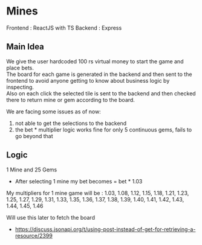 # Mines

Frontend : ReactJS with TS
Backend : Express

## Main Idea
We give the user hardcoded 100 rs virtual money to start the game and place bets.<br>
The board for each game is generated in the backend and then sent to the frontend to avoid anyone getting to know about business logic by inspecting.<br>
Also on each click the selected tile is sent to the backend and then checked there to return mine or gem according to the board.<br>


We are facing some issues as of now:<br>
1. not able to get the selections to the backend
2. the bet * multiplier logic works fine for only 5 continuous gems, fails to go beyond that

## Logic

1 Mine and 25 Gems

- After selecting 1 mine my bet becomes = bet \* 1.03

My multipliers for 1 mine game will be :
1.03, 1.08, 1.12, 1.15, 1.18, 1.21, 1.23, 1.25, 1.27, 1.29, 1.31, 1.33, 1.35, 1.36, 1.37, 1.38, 1.39, 1.40, 1.41, 1.42, 1.43, 1.44, 1.45, 1.46

Will use this later to fetch the board

- https://discuss.jsonapi.org/t/using-post-instead-of-get-for-retrieving-a-resource/2399
